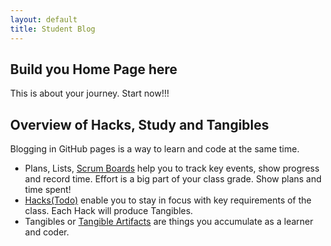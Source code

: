 ```yaml
---
layout: default
title: Student Blog
---
```



## Build you Home Page here 
This is about your journey. Start now!!!

## Overview of Hacks, Study and Tangibles
Blogging in GitHub pages is a way to learn and code at the same time. 

- Plans, Lists, [Scrum Boards](https://clickup.com/blog/scrum-board/) help you to track key events, show progress and record time.  Effort is a big part of your class grade.  Show plans and time spent!
- [Hacks(Todo)](https://levelup.gitconnected.com/six-ultimate-daily-hacks-for-every-programmer-60f5f10feae) enable you to stay in focus with key requirements of the class.  Each Hack will produce Tangibles.
- Tangibles or [Tangible Artifacts](https://en.wikipedia.org/wiki/Artifact_(software_development)) are things you accumulate as a learner and coder. 

<!DOCTYPE html>
<html lang="en">
<head>
  <meta charset="UTF-8">
  <meta name="viewport" content="width=device-width, initial-scale=1.0">
  <title>Stickman Game</title>
  <style>
    body {
      margin: 0;
      overflow: hidden;
    }

    #stickman {
      width: 50px;
      height: 100px;
      background-color: black;
      position: absolute;
      bottom: 0;
      left: 50%;
      transform: translateX(-50%);
    }
  </style>
</head>
<body>

<div id="stickman"></div>

<script>
  const stickman = document.getElementById("stickman");
  let positionX = window.innerWidth / 2 - 25; // Initial X position
  let positionY = 0; // Initial Y position
  let isJumping = false;

  function updateStickman() {
    stickman.style.left = positionX + "px";
    stickman.style.bottom = positionY + "px";
  }

  function jump() {
    if (!isJumping) {
      isJumping = true;
      let jumpHeight = 100;
      const jumpInterval = setInterval(() => {
        positionY += 5;
        jumpHeight -= 5;
        if (jumpHeight <= 0) {
          clearInterval(jumpInterval);
          isJumping = false;
        }
        updateStickman();
      }, 20);
    }
  }

  window.addEventListener("keydown", (event) => {
    if (event.key === "ArrowRight") {
      positionX += 10;
    } else if (event.key === "ArrowLeft") {
      positionX -= 10;
    } else if (event.key === "ArrowUp") {
      jump();
    }

    updateStickman();
  });
</script>

</body>
</html>

